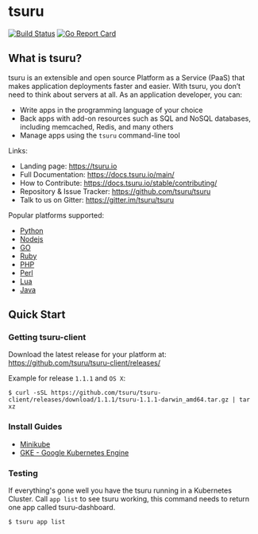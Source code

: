 # tsuru

[![Build Status](https://github.com/tsuru/tsuru/workflows/ci/badge.svg?branch=main)](https://github.com/tsuru/tsuru/actions)
[![Go Report Card](https://goreportcard.com/badge/github.com/tsuru/tsuru)](https://goreportcard.com/report/github.com/tsuru/tsuru)

## What is tsuru?

tsuru is an extensible and open source Platform as a Service (PaaS) that makes application deployments faster and easier.
With tsuru, you don’t need to think about servers at all. As an application developer, you can:
- Write apps in the programming language of your choice
- Back apps with add-on resources such as SQL and NoSQL databases, including memcached, Redis, and many others
- Manage apps using the `tsuru` command-line tool

Links:

- Landing page: https://tsuru.io
- Full Documentation: https://docs.tsuru.io/main/
- How to Contribute: https://docs.tsuru.io/stable/contributing/
- Repository & Issue Tracker: https://github.com/tsuru/tsuru
- Talk to us on Gitter: https://gitter.im/tsuru/tsuru


Popular platforms supported:

- [Python](https://github.com/tsuru/platforms/tree/master/python)
- [Nodejs](https://github.com/tsuru/platforms/tree/master/nodejs)
- [GO](https://github.com/tsuru/platforms/tree/master/go)
- [Ruby](https://github.com/tsuru/platforms/tree/master/ruby)
- [PHP](https://github.com/tsuru/platforms/tree/master/php)
- [Perl](https://github.com/tsuru/platforms/tree/master/perl)
- [Lua](https://github.com/tsuru/platforms/tree/master/lua)
- [Java](https://github.com/tsuru/platforms/tree/master/java)

## Quick Start

### Getting tsuru-client

Download the latest release for your platform at: https://github.com/tsuru/tsuru-client/releases/

Example for release `1.1.1` and `OS X`:

```
$ curl -sSL https://github.com/tsuru/tsuru-client/releases/download/1.1.1/tsuru-1.1.1-darwin_amd64.tar.gz | tar xz
```

### Install Guides

* [Minikube](https://tsuru.github.io/docs/getting_started/install_minikube/)
* [GKE - Google Kubernetes Engine](https://tsuru.github.io/docs/getting_started/install_gke/)



### Testing

If everything's gone well you have the tsuru running in a Kubernetes Cluster.
Call `app list` to see tsuru working, this command needs to return one app called tsuru-dashboard.

```
$ tsuru app list
```
